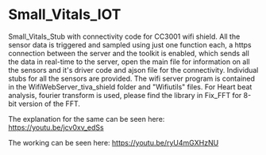 # Small_Vitals_IOT
Small_Vitals_Stub with connectivity code for CC3001 wifi shield. 
All the sensor data is triggered and sampled using just one function each, a https connection between the server and the toolkit is enabled, 
which sends all the data in real-time to the server, open the main file for information on all the sensors and it's driver code and ajson file for the connectivity.
Individual stubs for all the sensors are provided.
The wifi server program is contained in the WifiWebServer_tiva_shield folder and "Wifiutils" files.
For Heart beat analysis, fourier transform is used, please find the library in Fix_FFT for 8-bit version of the FFT. 

The explanation for the same can be seen here:
https://youtu.be/jcv0xv_edSs

The working can be seen here:
https://youtu.be/ryU4mGXHzNU
